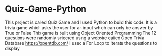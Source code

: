 # Quiz-Game-Python

This project is called Quiz Game and I used Python to build this code.
It is a trivia game which asks the user for an input which can only be answer by True or False
This game is built using Object Oriented Programming 
The 12 questions were randomly selected using a website called Open Trivia Database https://opentdb.com/
I used a For Loop to iterate the questions to display
